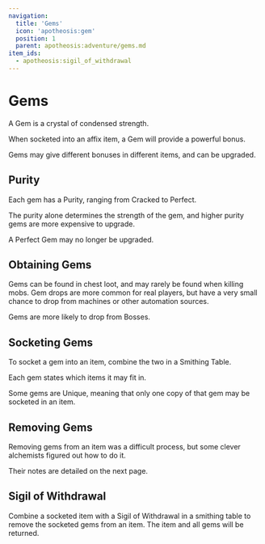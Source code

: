 ```yaml
---
navigation:
  title: 'Gems'
  icon: 'apotheosis:gem'
  position: 1
  parent: apotheosis:adventure/gems.md
item_ids:
  - apotheosis:sigil_of_withdrawal
---
```


# Gems

A <Color id="blue">Gem</Color> is a crystal of condensed strength.

When socketed into an affix item, a Gem will provide a powerful bonus.

Gems may give different bonuses in different items, and can be upgraded.

## Purity

Each gem has a Purity, ranging from <Color id="gray">Cracked</Color> to <Color id="gold">Perfect</Color>.

The purity alone determines the strength of the gem, and higher purity gems are more expensive to upgrade.

A <Color id="gold">Perfect</Color> Gem may no longer be upgraded.

## Obtaining Gems

Gems can be found in chest loot, and may rarely be found when killing mobs. Gem drops are more common for real players, but have a very small chance to drop from machines or other automation sources.

Gems are more likely to drop from Bosses.

## Socketing Gems

To socket a gem into an item, combine the two in a Smithing Table.

Each gem states which items it may fit in.

Some gems are <Color id="dark_red">Unique</Color>, meaning that only one copy of that gem may be socketed in an item.

## Removing Gems

Removing gems from an item was a difficult process, but some clever alchemists figured out how to do it.

Their notes are detailed on the next page.

## Sigil of Withdrawal

Combine a socketed item with a <Color id="blue">Sigil of Withdrawal</Color> in a smithing table to remove the socketed gems from an item. The item and all gems will be returned.

<Recipe id="apotheosis:sigil_of_withdrawal" />
